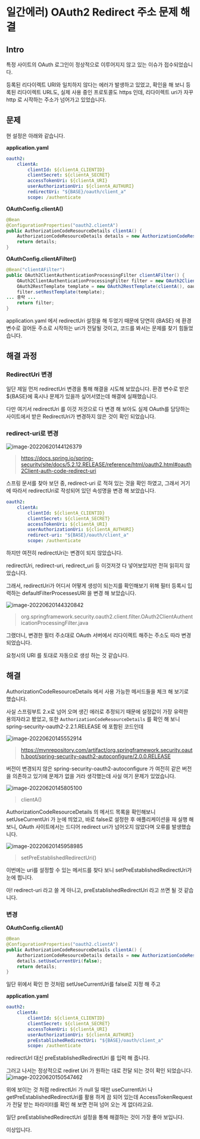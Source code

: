 # 일간에러) OAuth2 Redirect 주소 문제 해결

## Intro

특정 사이트의 OAuth 로그인이 정상적으로 이루어지지 않고 있는 이슈가 접수되었습니다.

등록된 리다이렉트 URI와 일치하지 않다는 에러가 발생하고 있었고, 확인을 해 보니 등록된 리다이렉트 URL도, 실제 사용 중인 프로토콜도 https 인데, 리다이렉트 uri가 자꾸 http 로 시작하는 주소가 넘어가고 있었습니다.

## 문제

현 설정은 아래와 같습니다.

**application.yaml**

```yaml
oauth2:
	clientA:
        clientId: ${clientA_CLIENTID}
        clientSecret: ${clientA_SECRET}
        accessTokenUri: ${clientA_URI}
        userAuthorizationUri: ${clientA_AUTHURI}
        redirectUri: "${BASE}/oauth/client_a"
        scope: /authenticate
```

**OAuthConfig.clientA()**

```java
@Bean
@ConfigurationProperties("oauth2.clientA")
public AuthorizationCodeResourceDetails clientA() {
    AuthorizationCodeResourceDetails details = new AuthorizationCodeResourceDetails();
    return details;
}
```

**OAuthConfig.clientAFilter()**

```java
@Bean("clientAFilter")
public OAuth2ClientAuthenticationProcessingFilter clientAFilter() {
    OAuth2ClientAuthenticationProcessingFilter filter = new OAuth2ClientAuthenticationProcessingFilter("/clientA");
    OAuth2RestTemplate template = new OAuth2RestTemplate(clientA(), oauth2ClientContext);
    filter.setRestTemplate(template);
... 중략 ...
    return filter;
}
```

application.yaml 에서 redirectUri 설정을 해 두었기 때문에 당연히 {BASE} 에 환경 변수로 걸어둔 주소로 시작하는 uri가 전달될 것이고, 코드를 봐서는 문제를 찾기 힘들었습니다.

## 해결 과정

### RedirectUri 변경

일단 제일 먼저 redirectUri 변경을 통해 해결을 시도해 보았습니다. 환경 변수로 받은 ${BASE}에 혹시나 문제가 있을까 싶어서였는데 해결에 실패했습니다.

다만 여기서 redirectUri 를 이것 저것으로 다 변경 해 보아도 실제 OAuth를 담당하는 사이트에서 받은 RedirectUri가 변경하지 않은 것이 확인 되었습니다.

### redirect-uri로 변경

![image-20220620144126379](https://raw.githubusercontent.com/Shane-Park/mdblog/main/devlife/todayError/20220620.assets/image-20220620144126379.png)

> https://docs.spring.io/spring-security/site/docs/5.2.12.RELEASE/reference/html/oauth2.html#oauth2Client-auth-code-redirect-uri

스프링 문서를 찾아 보던 중, redirect-uri 로 적혀 있는 것을 확인 하였고, 그래서 거기에 따라서 redirectUri로 작성되어 있던 속성명을 변경 해 보았습니다.

```yaml
oauth2:
	clientA:
        clientId: ${clientA_CLIENTID}
        clientSecret: ${clientA_SECRET}
        accessTokenUri: ${clientA_URI}
        userAuthorizationUri: ${clientA_AUTHURI}
        redirect-uri: "${BASE}/oauth/client_a"
        scope: /authenticate
```

하지만 여전히 redirectUri는 변경이 되지 않았습니다.

redirectUri, redirect-uri, redirect_uri 등 이것저것 다 넣어보았지만 전혀 읽히지 않았습니다.

그래서, redirectUri가 어디서 어떻게 생성이 되는지를 확인해보기 위해 필터 등록시 입력하는 defaultFilterProcessesURl 을 변경 해 보았습니다.

![image-20220620144320842](https://raw.githubusercontent.com/Shane-Park/mdblog/main/devlife/todayError/20220620.assets/image-20220620144320842.png)

> org.springframework.security.oauth2.client.filter.OAuth2ClientAuthenticationProcessingFilter.java

그랬더니, 변경한 필터 주소대로 OAuth 서버에서 리다이렉트 해주는 주소도 따라 변경되었습니다.

요청시의 URI 를 토대로 자동으로 생성 하는 것 같습니다.

## 해결

AuthorizationCodeResourceDetails 에서 사용 가능한 메서드들을 체크 해 보기로 했습니다.

사실 스프링부트 2.x로 넘어 오며 생긴 에러로 추정되기 때문에 설정값이 가장 유력한 용의자라고 봤었고, 또한 `AuthorizationCodeResourceDetails` 를 확인 해 보니 spring-security-oauth2-2.2.1.RELEASE 에 포함된 코드인데

![image-20220620145552914](https://raw.githubusercontent.com/Shane-Park/mdblog/main/devlife/todayError/20220620.assets/image-20220620145552914.png)

> https://mvnrepository.com/artifact/org.springframework.security.oauth.boot/spring-security-oauth2-autoconfigure/2.0.0.RELEASE

버전이 변경되지 않은 spring-security-oauth2-autoconfigure 가 여전히 같은 버전을 의존하고 있기에 문제가 없을 거라 생각했는데 사실 여기 문제가 있었습니다.

![image-20220620145805100](https://raw.githubusercontent.com/Shane-Park/mdblog/main/devlife/todayError/20220620.assets/image-20220620145805100.png)

> clientA()

AuthorizationCodeResourceDetails 의 메서드 목록을 확인해보니 setUseCurrentUri 가 눈에 띄었고, 바로 false로 설정한 후 애플리케이션을 재 실행 해 보니, OAuth 사이트에서는 드디어 redirect uri가 넘어오지 않았다며 오류를 발생했습니다.

![image-20220620145958985](https://raw.githubusercontent.com/Shane-Park/mdblog/main/devlife/todayError/20220620.assets/image-20220620145958985.png)

> setPreEstablishedRedirectUri()

이번에는 uri를 설정할 수 있는 메서드를 찾다 보니 setPreEstablishedRedirectUri가 눈에 띕니다.

아! redirect-uri 라고 쓸 게 아니고, preEstablishedRedirectUri 라고 쓰면 될 것 같습니다.

### 변경

**OAuthConfig.clientA()**

```java
@Bean
@ConfigurationProperties("oauth2.clientA")
public AuthorizationCodeResourceDetails clientA() {
    AuthorizationCodeResourceDetails details = new AuthorizationCodeResourceDetails();
    details.setUseCurrentUri(false);
    return details;
}
```

일단 위에서 확인 한 것처럼 setUseCurrentUri를 false로 지정 해 주고

**application.yaml**

```yaml
oauth2:
	clientA:
        clientId: ${clientA_CLIENTID}
        clientSecret: ${clientA_SECRET}
        accessTokenUri: ${clientA_URI}
        userAuthorizationUri: ${clientA_AUTHURI}
        preEstablishedRedirectUri: "${BASE}/oauth/client_a"
        scope: /authenticate
```

redirectUrl 대신 preEstablishedRedirectUri 를 입력 해 줍니다.

그러고 나서는 정상적으로 rediret Uri 가 원하는 대로 전달 되는 것이 확인 되었습니다.
![image-20220620150547462](https://raw.githubusercontent.com/Shane-Park/mdblog/main/devlife/todayError/20220620.assets/image-20220620150547462.png)

위에 보이는 것 처럼 redirectUri 가 null 일 때만 useCurrentUri 나 getPreEstablishedRedirectUri를 활용 하게 끔 되어 있는데 AccessTokenRequest가 전달 받는 파라미터를 확인 해 보면 전혀 넘어 오는 게 없더라고요.

일단 preEstablishedRedirectUri 설정을 통해 해결하는 것이 가장 좋아 보입니다.

이상입니다.